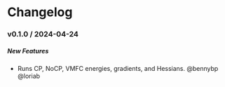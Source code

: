 # Changelog

<!--
vX.Y.0 / 2024-MM-DD (Unreleased)
--------------------

Breaking Changes
++++++++++++++++

New Features
++++++++++++

Enhancements
++++++++++++

Bug Fixes
+++++++++

Misc.
+++++

MUST (Unmerged)
+++++++++++++++

WIP (Unmerged)
++++++++++++++
-->


### v0.1.0 / 2024-04-24

##### New Features

* Runs CP, NoCP, VMFC energies, gradients, and Hessians. @bennybp @loriab

